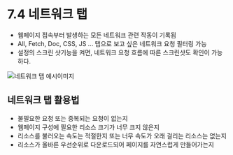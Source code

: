 # 7.4 네트워크 탭

- 웹페이지 접속부터 발생하는 모든 네트워크 관련 작동이 기록됨
- All, Fetch, Doc, CSS, JS ... 탭으로 보고 싶은 네트워크 요청 필터링 가능
- 설정의 스크린 샷기능을 켜면, 네트워크 요청 흐름에 따른 스크린샷도 확인이 가능하다.

![네트워크 탭 예시이미지](./images/7-4예시1.png)

## 네트워크 탭 활용법 
-   불필요한 요청 또는 중복되는 요청이 없는지
-   웹페이지 구성에 필요한 리소스 크기가 너무 크지 않은지
-   리소스를 불러오는 속도는 적절한지 또는 너무 속도가 오래 걸리는 리소스는 없는지
-   리소스가 올바른 우선순위로 다운로드되어 페이지를 자연스럽게 만들어가는지


